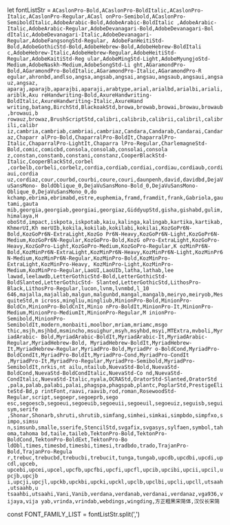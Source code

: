 	
let fontListStr = `ACaslonPro-Bold,ACaslonPro-BoldItalic,ACaslonPro-Italic,ACaslonPro-Regular,ACasl
onPro-Semibold,ACaslonPro-SemiboldItalic,AdobeArabic-Bold,AdobeArabic-BoldItalic
,AdobeArabic-Italic,AdobeArabic-Regular,AdobeDevanagari-Bold,AdobeDevanagari-Bol
dItalic,AdobeDevanagari-Italic,AdobeDevanagari-Regular,AdobeFangsongStd-Regular,
AdobeFanHeitiStd-Bold,AdobeGothicStd-Bold,AdobeHebrew-Bold,AdobeHebrew-BoldItali
c,AdobeHebrew-Italic,AdobeHebrew-Regular,AdobeHeitiStd-Regular,AdobeKaitiStd-Reg
ular,AdobeMingStd-Light,AdobeMyungjoStd-Medium,AdobeNaskh-Medium,AdobeSongStd-Li
ght,AGaramondPro-Bold,AGaramondPro-BoldItalic,AGaramondPro-Italic,AGaramondPro-R
egular,ahronbd,andlso,angsa,angsab,angsai,angsau,angsaub,angsaui,angsauz,angsaz,
aparaj,aparajb,aparajbi,aparaji,arabtype,arial,arialbd,arialbi,ariali,ariblk,Axu
reHandwriting-Bold,AxureHandwriting-BoldItalic,AxureHandwriting-Italic,AxureHand
writing,batang,BirchStd,BlackoakStd,browa,browab,browai,browau,browaub,browaui,b
rowauz,browaz,BrushScriptStd,calibri,calibrib,calibrii,calibril,calibrili,calibr
iz,cambria,cambriab,cambriai,cambriaz,Candara,Candarab,Candarai,Candaraz,Chaparr
alPro-Bold,ChaparralPro-BoldIt,ChaparralPro-Italic,ChaparralPro-LightIt,Chaparra
lPro-Regular,CharlemagneStd-Bold,comic,comicbd,consola,consolab,consolai,consola
z,constan,constanb,constani,constanz,CooperBlackStd-Italic,CooperBlackStd,corbel
,corbelb,corbeli,corbelz,cordia,cordiab,cordiai,cordiau,cordiaub,cordiaui,cordia
uz,cordiaz,cour,courbd,courbi,coure,couri,daunpenh,david,davidbd,DejaVuSansMono-
BoldOblique_0,DejaVuSansMono-Bold_0,DejaVuSansMono-Oblique_0,DejaVuSansMono_0,do
kchamp,ebrima,ebrimabd,estre,euphemia,framd,framdit,frank,Gabriola,gautami,gauta
mib,georgia,georgiab,georgiai,georgiaz,GiddyupStd,gisha,gishabd,gulim,himalaya,H
oboStd,impact,iskpota,iskpotab,kaiu,kalinga,kalingab,kartika,kartikab,KhmerUI,Kh
merUIb,kokila,kokilab,kokilabi,kokilai,KozGoPr6N-Bold,KozGoPr6N-ExtraLight,KozGo
Pr6N-Heavy,KozGoPr6N-Light,KozGoPr6N-Medium,KozGoPr6N-Regular,KozGoPro-Bold,KozG
oPro-ExtraLight,KozGoPro-Heavy,KozGoPro-Light,KozGoPro-Medium,KozGoPro-Regular,K
ozMinPr6N-Bold,KozMinPr6N-ExtraLight,KozMinPr6N-Heavy,KozMinPr6N-Light,KozMinPr6
N-Medium,KozMinPr6N-Regular,KozMinPro-Bold,KozMinPro-ExtraLight,KozMinPro-Heavy,
KozMinPro-Light,KozMinPro-Medium,KozMinPro-Regular,LaoUI,LaoUIb,latha,lathab,lee
lawad,leelawdb,LetterGothicStd-Bold,LetterGothicStd-BoldSlanted,LetterGothicStd-
Slanted,LetterGothicStd,LithosPro-Black,LithosPro-Regular,lucon,lvnm,lvnmbd,l_10
646,majalla,majallab,malgun,malgunbd,mangal,mangalb,meiryo,meiryob,MesquiteStd,m
icross,mingliu,mingliub,MinionPro-Bold,MinionPro-BoldCn,MinionPro-BoldCnIt,Minio
nPro-BoldIt,MinionPro-It,MinionPro-Medium,MinionPro-MediumIt,MinionPro-Regular,M
inionPro-Semibold,MinionPro-SemiboldIt,modern,monbaiti,moolbor,mriam,mriamc,msgo
thic,msjh,msjhbd,msmincho,msuighur,msyh,msyhbd,msyi,MTExtra,mvboli,MyriadArabic-
Bold,MyriadArabic-BoldIt,MyriadArabic-It,MyriadArabic-Regular,MyriadHebrew-Bold,
MyriadHebrew-BoldIt,MyriadHebrew-It,MyriadHebrew-Regular,MyriadPro-Bold,MyriadPr
o-BoldCond,MyriadPro-BoldCondIt,MyriadPro-BoldIt,MyriadPro-Cond,MyriadPro-CondIt
,MyriadPro-It,MyriadPro-Regular,MyriadPro-Semibold,MyriadPro-SemiboldIt,nrkis,nt
ailu,ntailub,NuevaStd-Bold,NuevaStd-BoldCond,NuevaStd-BoldCondItalic,NuevaStd-Co
nd,NuevaStd-CondItalic,NuevaStd-Italic,nyala,OCRAStd,OratorStd-Slanted,OratorStd
,pala,palab,palabi,palai,phagspa,phagspab,plantc,PoplarStd,PrestigeEliteStd-Bd,p
rintFont,raavi,raavib,rod,roman,RosewoodStd-Regular,script,segoepr,segoeprb,sego
esc,segoescb,segoeui,segoeuib,segoeuii,segoeuil,segoeuiz,seguisb,seguisym,serife
,Shonar,Shonarb,shruti,shrutib,simfang,simhei,simkai,simpbdo,simpfxo,simpo,simsu
n,simsunb,smalle,sserife,StencilStd,svgafix,svgasys,sylfaen,symbol,tahoma,tahoma
bd,taile,taileb,TektonPro-Bold,TektonPro-BoldCond,TektonPro-BoldExt,TektonPro-Bo
ldObl,times,timesbd,timesbi,timesi,tradbdo,trado,TrajanPro-Bold,TrajanPro-Regula
r,trebuc,trebucbd,trebucbi,trebucit,tunga,tungab,upcdb,upcdbi,upcdi,upcdl,upceb,
upcebi,upcei,upcel,upcfb,upcfbi,upcfi,upcfl,upcib,upcibi,upcii,upcil,upcjb,upcjb
i,upcji,upcjl,upckb,upckbi,upcki,upckl,upclb,upclbi,upcli,upcll,utsaah,utsaahb,u
tsaahbi,utsaahi,Vani,Vanib,verdana,verdanab,verdanai,verdanaz,vga936,vijaya,vija
yab,vrinda,vrindab,webdings,wingding,方正粗黑宋简体,汉仪长宋简
`
	
const FONT_FAMILY_LIST = fontListStr.split(',')